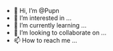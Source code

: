 - 👋 Hi, I’m @Pupn
- 👀 I’m interested in ...
- 🌱 I’m currently learning ...
- 💞️ I’m looking to collaborate on ...
- 📫 How to reach me ...

<!---
Pupn/Pupn is a ✨ special ✨ repository because its `README.md` (this file) appears on your GitHub profile.
You can click the Preview link to take a look at your changes.
--->
